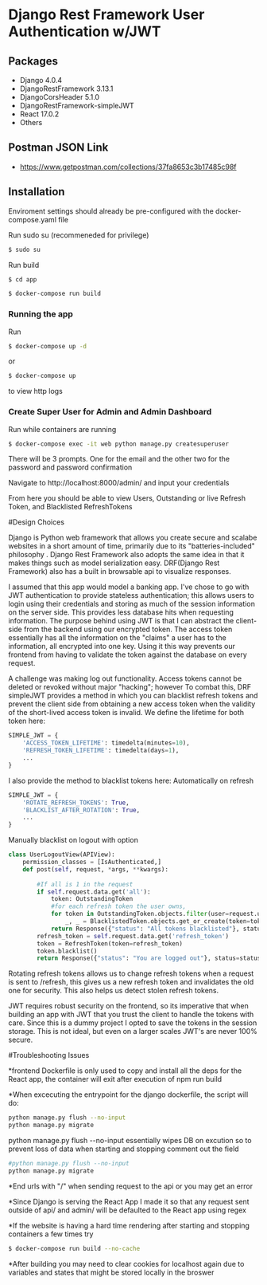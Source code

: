 
# Django Rest Framework User Authentication w/JWT

## Packages
* Django 4.0.4
* DjangoRestFramework 3.13.1
* DjangoCorsHeader 5.1.0
* DjangoRestFramework-simpleJWT
* React 17.0.2
* Others

## Postman JSON Link
* https://www.getpostman.com/collections/37fa8653c3b17485c98f

## Installation

Enviroment settings should already be pre-configured with the docker-compose.yaml file

Run sudo su (recommeneded for privilege)

```sh
$ sudo su
```
Run build

```sh
$ cd app
```

```sh
$ docker-compose run build
```

### Running the app

Run
```sh
$ docker-compose up -d
```
or
```sh
$ docker-compose up 
```
to view http logs


### Create Super User for Admin and Admin Dashboard

Run while containers are running
```sh
$ docker-compose exec -it web python manage.py createsuperuser
```
There will be 3 prompts. One for the email and the other two for the password and password confirmation

Navigate to http://localhost:8000/admin/ and input your credentials

From here you should be able to view Users, Outstanding or live Refresh Token, and Blacklisted RefreshTokens


#Design Choices

Django is Python web framework that allows you create secure and scalabe websites in a short amount of time, primarily due to its "batteries-included" philosophy . Django Rest Framework also adopts the same idea in that it makes things such as model serialization easy. DRF(Django Rest Framework) also has
a built in browsable api to visualize responses. 

I assumed that this app would model a banking app. I've chose to go with JWT authentication to provide stateless authentication; this allows users to login using their credentials and storing as much of the session information on the server side. This provides less database hits when requesting information. The purpose behind using JWT is that I can abstract the client-side from the backend using our encrypted token. The access token essentially has all the information
on the "claims" a user has to the information, all encrypted into one key. Using it this way prevents our frontend from having to validate the token against the database on every request. 

A challenge was making log out functionality. Access tokens cannot be deleted or revoked without major "hacking"; however To combat this, DRF simpleJWT provides a method in which you can blacklist refresh tokens and prevent the client side from obtaining a new access token when the validity of the short-lived access token is invalid. We define the lifetime for both token here:

```python
SIMPLE_JWT = {
    'ACCESS_TOKEN_LIFETIME': timedelta(minutes=10),
    'REFRESH_TOKEN_LIFETIME': timedelta(days=1),
    ...
}
```
I also provide the method to blacklist tokens here:
Automatically on refresh
```python
SIMPLE_JWT = {
    'ROTATE_REFRESH_TOKENS': True,
    'BLACKLIST_AFTER_ROTATION': True,
    ...
}
```
Manually blacklist on logout with option
```python
class UserLogoutView(APIView):
    permission_classes = [IsAuthenticated,]
    def post(self, request, *args, **kwargs):
        
        #If all is 1 in the request 
        if self.request.data.get('all'):
            token: OutstandingToken
            #for each refresh token the user owns, 
            for token in OutstandingToken.objects.filter(user=request.user):
                _, _ = BlacklistedToken.objects.get_or_create(token=token)
            return Response({"status": "All tokens blacklisted"}, status=status.HTTP_205_RESET_CONTENT)
        refresh_token = self.request.data.get('refresh_token')
        token = RefreshToken(token=refresh_token)
        token.blacklist()
        return Response({"status": "You are logged out"}, status=status.HTTP_205_RESET_CONTENT)
```
Rotating refresh tokens allows us to change refresh tokens when a request is sent to /refresh, this gives us a new refresh token and invalidates the old one for security. This also helps us detect stolen refresh tokens.

JWT requires robust security on the frontend, so its imperative that when building an app with JWT that you trust the client to handle the tokens with care. Since this is a dummy project I opted to save the tokens in the session storage.
This is not ideal, but even on a larger scales JWT's are never 100% secure. 


#Troubleshooting Issues

*frontend Dockerfile is only used to copy and install all the deps for the React app, the container will exit after execution of npm run build

*When excecuting the entrypoint for the django dockerfile, the script will do:
```sh
python manage.py flush --no-input
python manage.py migrate
```
python manage.py flush --no-input essentially wipes DB on excution so to prevent loss of data when starting and stopping comment out the field  
```sh
#python manage.py flush --no-input
python manage.py migrate
```

*End urls with "/" when sending request to the api or you may get an error

*Since Django is serving the React App I made it so that any request sent outside of api/ and admin/ will be defaulted to the React app using regex

*If the website is having a hard time rendering after starting and stopping containers a few times try
```sh
$ docker-compose run build --no-cache
```

*After building you may need to clear cookies for localhost again due to variables and states that might be stored locally in the broswer










